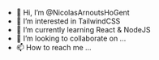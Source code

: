 - 👋 Hi, I’m @NicolasArnoutsHoGent
- 👀 I’m interested in TailwindCSS
- 🌱 I’m currently learning React & NodeJS
- 💞️ I’m looking to collaborate on ...
- 📫 How to reach me ...

<!---
NicolasArnoutsHoGent/NicolasArnoutsHoGent is a ✨ special ✨ repository because its `README.md` (this file) appears on your GitHub profile.
You can click the Preview link to take a look at your changes.
--->

